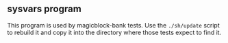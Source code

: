 ## sysvars program

This program is used by magicblock-bank tests.
Use the `./sh/update` script to rebuild it and copy it into the directory where those
tests expect to find it.
